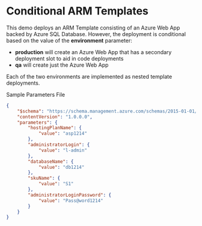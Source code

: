 # Conditional ARM Templates

This demo deploys an ARM Template consisting of an Azure Web App backed by Azure SQL Database. However, the deployment is conditional based on the value of the **environment** parameter:

* **production** will create an Azure Web App that has a secondary deployment slot to aid in code deployments
* **qa** will create just the Azure Web App

Each of the two environments are implemented as nested template deployments.

Sample Parameters File
```json
{
    "$schema": "https://schema.management.azure.com/schemas/2015-01-01/deploymentParameters.json#",
    "contentVersion": "1.0.0.0",
    "parameters": {
        "hostingPlanName": {
            "value": "asp1214"
        },
        "administratorLogin": {
            "value": "l-admin"
        },
        "databaseName": {
            "value": "db1214"
        },
        "skuName": {
            "value": "S1"
        },
        "administratorLoginPassword": {
            "value": "Pass@word1214"
        }
    }
}
```